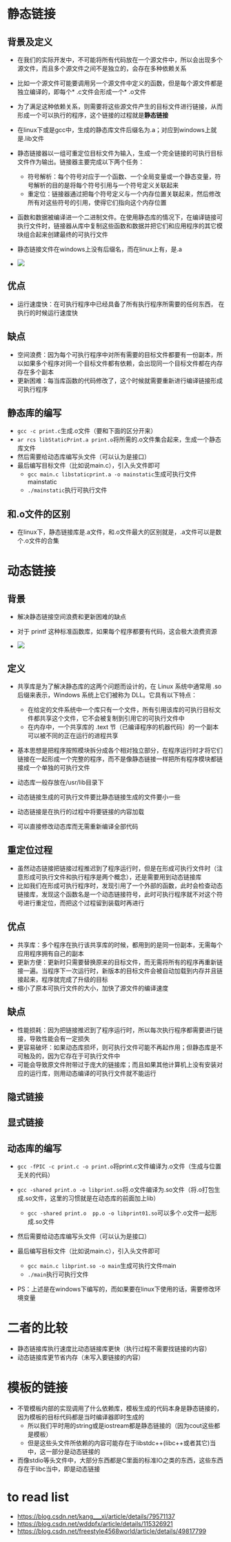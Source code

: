 # 静态链接

## 背景及定义

- 在我们的实际开发中，不可能将所有代码放在一个源文件中，所以会出现多个源文件，而且多个源文件之间不是独立的，会存在多种依赖关系
- 比如一个源文件可能要调用另一个源文件中定义的函数，但是每个源文件都是独立编译的，即每个* .c文件会形成一个* .o文件
- 为了满足这种依赖关系，则需要将这些源文件产生的目标文件进行链接，从而形成一个可以执行的程序，这个链接的过程就是**静态链接**
- 在linux下或是gcc中，生成的静态库文件后缀名为.a；对应到windows上就是.lib文件



- 静态链接器以一组可重定位目标文件为输入，生成一个完全链接的可执行目标文件作为输出。链接器主要完成以下两个任务：
  - 符号解析：每个符号对应于一个函数、一个全局变量或一个静态变量，符号解析的目的是将每个符号引用与一个符号定义关联起来
  - 重定位：链接器通过把每个符号定义与一个内存位置关联起来，然后修改所有对这些符号的引用，使得它们指向这个内存位置
- 函数和数据被编译进一个二进制文件。在使用静态库的情况下，在编译链接可执行文件时，链接器从库中复制这些函数和数据并把它们和应用程序的其它模块组合起来创建最终的可执行文件
- 静态链接文件在windows上没有后缀名，而在linux上有，是.a



- ![](../image/静态链接.png)



## 优点

- 运行速度快：在可执行程序中已经具备了所有执行程序所需要的任何东西， 在执行的时候运行速度快



## 缺点

- 空间浪费：因为每个可执行程序中对所有需要的目标文件都要有一份副本，所以如果多个程序对同一个目标文件都有依赖，会出现同一个目标文件都在内存存在多个副本
- 更新困难：每当库函数的代码修改了，这个时候就需要重新进行编译链接形成可执行程序 



## 静态库的编写

- `gcc -c print.c`生成.o文件（要和下面的区分开来）
- `ar rcs libStaticPrint.a print.o`将所需的.o文件集合起来，生成一个静态库文件
- 然后需要给动态库编写头文件（可以认为是接口）
- 最后编写目标文件（比如说main.c），引入头文件即可
  - `gcc main.c libstaticprint.a -o mainstatic`生成可执行文件mainstatic
  - `./mainstatic`执行可执行文件



## 和.o文件的区别

- 在linux下，静态链接库是.a文件，和.o文件最大的区别就是，.a文件可以是数个.o文件的合集







# 动态链接

## 背景

- 解决静态链接空间浪费和更新困难的缺点
- 对于 printf 这种标准函数库，如果每个程序都要有代码，这会极大浪费资源



- ![](../image/动态链接.png)



## 定义

- 共享库是为了解决静态库的这两个问题而设计的，在 Linux 系统中通常用 .so 后缀来表示，Windows 系统上它们被称为 DLL。它具有以下特点：
  - 在给定的文件系统中一个库只有一个文件，所有引用该库的可执行目标文件都共享这个文件，它不会被复制到引用它的可执行文件中
  - 在内存中，一个共享库的 .text 节（已编译程序的机器代码）的一个副本可以被不同的正在运行的进程共享
- 基本思想是把程序按照模块拆分成各个相对独立部分，在程序运行时才将它们链接在一起形成一个完整的程序，而不是像静态链接一样把所有程序模块都链接成一个单独的可执行文件



- 动态库一般存放在/usr/lib目录下
- 动态链接生成的可执行文件要比静态链接生成的文件要小一些
- 动态链接是在执行的过程中将要链接的内容加载

- 可以直接修改动态库而无需重新编译全部代码



## 重定位过程

- 虽然动态链接把链接过程推迟到了程序运行时，但是在形成可执行文件时（注意形成可执行文件和执行程序是两个概念），还是需要用到动态链接库
- 比如我们在形成可执行程序时，发现引用了一个外部的函数，此时会检查动态链接库，发现这个函数名是一个动态链接符号，此时可执行程序就不对这个符号进行重定位，而把这个过程留到装载时再进行



## 优点

- 共享库：多个程序在执行该共享库的时候，都用到的是同一份副本，无需每个应用程序拥有自己的副本
- 更新方便：更新时只需要替换原来的目标文件，而无需将所有的程序再重新链接一遍。当程序下一次运行时，新版本的目标文件会被自动加载到内存并且链接起来，程序就完成了升级的目标
- 缩小了原本可执行文件的大小，加快了源文件的编译速度



## 缺点

- 性能损耗：因为把链接推迟到了程序运行时，所以每次执行程序都需要进行链接，导致性能会有一定损失
- 更容易破坏：如果动态库损坏，则可执行文件可能不再起作用；但静态库是不可触及的，因为它存在于可执行文件中
- 可能会导致原文件附带过于庞大的链接库；而且如果其他计算机上没有安装对应的运行库，则用动态编译的可执行文件就不能运行





## 隐式链接





## 显式链接





## 动态库的编写

- `gcc -fPIC -c print.c -o print.o`将print.c文件编译为.o文件（生成与位置无关的代码）
- `gcc -shared print.o -o libprint.so`将.o文件编译为.so文件（将.o打包生成.so文件，这里的习惯就是在动态库的前面加上lib）
  - `gcc -shared print.o  pp.o -o libprint01.so`可以多个.o文件一起形成.so文件
- 然后需要给动态库编写头文件（可以认为是接口）
- 最后编写目标文件（比如说main.c），引入头文件即可
  - `gcc main.c libprint.so -o main`生成可执行文件main
  - `./main`执行可执行文件



- PS：上述是在windows下编写的，而如果要在linux下使用的话，需要修改环境变量







# 二者的比较

- 静态链接库执行速度比动态链接库更快（执行过程不需要找链接的内容）
- 动态链接库更节省内存（未写入要链接的内容）







# 模板的链接

- 不管模板内部的实现调用了什么依赖库，模板生成的代码本身是静态链接的，因为模板的目标代码都是当时编译器即时生成的
  - 所以我们平时用的string或是iostream都是静态链接的（因为cout这些都是模板）
  - 但是这些头文件所依赖的内容可能存在于libstdc++(libc++或者其它)当中，这一部分是动态链接的
- 而像stdio等头文件中，大部分东西都是C里面的标准IO之类的东西，这些东西存在于libc当中，即是动态链接







# to read list

- https://blog.csdn.net/kang___xi/article/details/79571137
- https://blog.csdn.net/wddpfx/article/details/115326921
- https://blog.csdn.net/freestyle4568world/article/details/49817799

